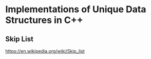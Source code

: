 # Implementations of Unique Data Structures in C++
## Skip List
https://en.wikipedia.org/wiki/Skip_list
